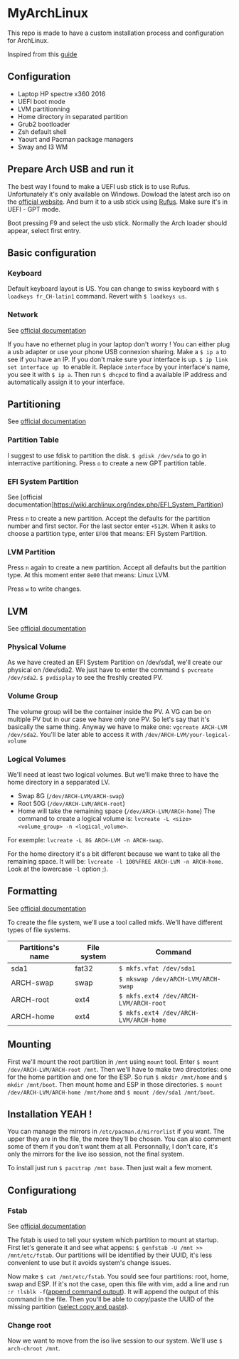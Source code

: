# MyArchLinux
This repo is made to have a custom installation process and configuration for ArchLinux. 

Inspired from this [guide](https://wiki.archlinux.org/index.php/installation_guide)

## Configuration
* Laptop HP spectre x360 2016
* UEFI boot mode
* LVM partitionning
* Home directory in separated partition
* Grub2 bootloader
* Zsh default shell
* Yaourt and Pacman package managers
* Sway and I3 WM

## Prepare Arch USB and run it
The best way I found to make a UEFI usb stick is to use Rufus. Unfortunately it's only available on Windows. Dowload the latest arch iso on the [official website](https://www.archlinux.org/download/). And burn it to a usb stick using [Rufus](https://rufus.akeo.ie/). Make sure it's in UEFI - GPT mode.

Boot pressing F9 and select the usb stick. Normally the Arch loader should appear, select first entry.

## Basic configuration
### Keyboard
Default keyboard layout is US. You can change to swiss keyboard with `$ loadkeys fr_CH-latin1` command. Revert with `$ loadkeys us`.
### Network
See [official documentation](https://wiki.archlinux.org/index.php/Network_configuration)

If you have no ethernet plug in your laptop don't worry ! You can either plug a usb adapter or use your phone USB connexion sharing. Make a `$ ip a` to see if you have an IP. If you don't make sure your interface is up. `$ ip link set interface up
` to enable it. Replace `interface` by your interface's name, you see it with `$ ip a`. Then run `$ dhcpcd` to find a available IP address and automatically assign it to your interface.

## Partitioning
See [official documentation](https://wiki.archlinux.org/index.php/Partitioning)
### Partition Table
I suggest to use fdisk to partition the disk. `$ gdisk /dev/sda` to go in interractive partitioning. Press `o` to create a new GPT partition table. 
### EFI System Partition
See [official documentation]https://wiki.archlinux.org/index.php/EFI_System_Partition)

Press `n` to create a new partition. Accept the defaults for the partition number and first sector. For the last sector enter `+512M`. When it asks to choose a partition type, enter `EF00` that means: EFI System Partition.
### LVM Partition
Press `n` again to create a new partition. Accept all defaults but the partition type. At this moment enter `8e00` that means: Linux LVM.

Press `w` to write changes.
## LVM
See [official documentation](https://wiki.archlinux.org/index.php/LVM)
### Physical Volume
As we have created an EFI System Partition on /dev/sda1, we'll create our physical on /dev/sda2. We just have to enter the command `$ pvcreate /dev/sda2`. `$ pvdisplay` to see the freshly created PV.
### Volume Group
The volume group will be the container inside the PV. A VG can be on multiple PV but in our case we have only one PV. So let's say that it's basically the same thing. Anyway we have to make one: `vgcreate ARCH-LVM /dev/sda2`. You'll be later able to access it with `/dev/ARCH-LVM/your-logical-volume`
### Logical Volumes
We'll need at least two logical volumes. But we'll make three to have the home directory in a sepparated LV.
* Swap 8G (`/dev/ARCH-LVM/ARCH-swap`)
* Root 50G (`/dev/ARCH-LVM/ARCH-root`)
* Home will take the remaining space (`/dev/ARCH-LVM/ARCH-home`)
The command to create a logical volume is: `lvcreate -L <size> <volume_group> -n <logical_volume>`.

For exemple: `lvcreate -L 8G ARCH-LVM -n ARCH-swap`.

For the home directory it's a bit different because we want to take all the remaining space. It will be: `lvcreate -l 100%FREE ARCH-LVM -n ARCH-home`. Look at the lowercase `-l` option ;).

## Formatting
See [official documentation](https://wiki.archlinux.org/index.php/File_systems#Create_a_file_system)

To create the file system, we'll use a tool called mkfs. We'll have different types of file systems.

| Partitions's name | File system | Command                               |
|-------------------|-------------|---------------------------------------|
| sda1              | fat32       | `$ mkfs.vfat /dev/sda1`               |
| ARCH-swap         | swap        | `$ mkswap /dev/ARCH-LVM/ARCH-swap`    |
| ARCH-root         | ext4        | `$ mkfs.ext4 /dev/ARCH-LVM/ARCH-root` |
| ARCH-home         | ext4        | `$ mkfs.ext4 /dev/ARCH-LVM/ARCH-home` |

## Mounting
First we'll mount the root partition in `/mnt` using `mount` tool. Enter `$ mount /dev/ARCH-LVM/ARCH-root /mnt`. Then we'll have to make two directories: one for the home partition and one for the ESP. So run `$ mkdir /mnt/home` and `$ mkdir /mnt/boot`. Then mount home and ESP in those directories. `$ mount /dev/ARCH-LVM/ARCH-home /mnt/home` and `$ mount /dev/sda1 /mnt/boot`.

## Installation YEAH !
You can manage the mirrors in `/etc/pacman.d/mirrorlist` if you want. The upper they are in the file, the more they'll be chosen. You can also comment some of them if you don't want them at all. Personnally, I don't care, it's only the mirrors for the live iso session, not the final system. 

To install just run `$ pacstrap /mnt base`. Then just wait a few moment.

## Configurationg
### Fstab
See [official documentation](https://wiki.archlinux.org/index.php/Fstab)

The fstab is used to tell your system which partition to mount at startup. First let's generate it and see what appens: `$ genfstab -U /mnt >> /mnt/etc/fstab`. Our partitions will be identified by their UUID, it's less convenient to use but it avoids system's change issues.

Now make `$ cat /mnt/etc/fstab`. You sould see four partitions: root, home, swap and ESP. If it's not the case, open this file with vim, add a line and run `:r !lsblk -f`([append command output](http://vim.wikia.com/wiki/Append_output_of_an_external_command)). It will append the output of this command in the file. Then you'll be able to copy/paste the UUID of the missing partition ([select copy and paste](http://vim.wikia.com/wiki/Cut/copy_and_paste_using_visual_selection)).
### Change root
Now we want to move from the iso live session to our system. We'll use `$ arch-chroot /mnt`.
